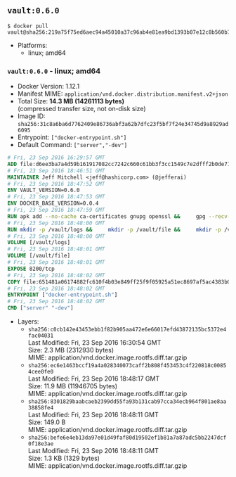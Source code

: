 ## `vault:0.6.0`

```console
$ docker pull vault@sha256:219a75f75ed6aec94a45010a37c96ab4e81ea9bd1393b07e12c8b560b7d6dee7
```

-	Platforms:
	-	linux; amd64

### `vault:0.6.0` - linux; amd64

-	Docker Version: 1.12.1
-	Manifest MIME: `application/vnd.docker.distribution.manifest.v2+json`
-	Total Size: **14.3 MB (14261113 bytes)**  
	(compressed transfer size, not on-disk size)
-	Image ID: `sha256:31c8a6ba6d7762409e86736abf3a62b7dfc23f5bf7f24e34745d9a8929ad6095`
-	Entrypoint: `["docker-entrypoint.sh"]`
-	Default Command: `["server","-dev"]`

```dockerfile
# Fri, 23 Sep 2016 16:29:57 GMT
ADD file:d6ee3ba7a4d59b161917082cc7242c660c61bb3f3cc1549c7e2dfff2b0de7104 in / 
# Fri, 23 Sep 2016 18:46:51 GMT
MAINTAINER Jeff Mitchell <jeff@hashicorp.com> (@jefferai)
# Fri, 23 Sep 2016 18:47:52 GMT
ENV VAULT_VERSION=0.6.0
# Fri, 23 Sep 2016 18:47:53 GMT
ENV DOCKER_BASE_VERSION=0.0.4
# Fri, 23 Sep 2016 18:47:59 GMT
RUN apk add --no-cache ca-certificates gnupg openssl &&     gpg --recv-keys 91A6E7F85D05C65630BEF18951852D87348FFC4C &&     mkdir -p /tmp/build &&     cd /tmp/build &&     wget https://releases.hashicorp.com/docker-base/${DOCKER_BASE_VERSION}/docker-base_${DOCKER_BASE_VERSION}_linux_amd64.zip &&     wget https://releases.hashicorp.com/docker-base/${DOCKER_BASE_VERSION}/docker-base_${DOCKER_BASE_VERSION}_SHA256SUMS &&     wget https://releases.hashicorp.com/docker-base/${DOCKER_BASE_VERSION}/docker-base_${DOCKER_BASE_VERSION}_SHA256SUMS.sig &&     gpg --batch --verify docker-base_${DOCKER_BASE_VERSION}_SHA256SUMS.sig docker-base_${DOCKER_BASE_VERSION}_SHA256SUMS &&     grep ${DOCKER_BASE_VERSION}_linux_amd64.zip docker-base_${DOCKER_BASE_VERSION}_SHA256SUMS | sha256sum -c &&     unzip docker-base_${DOCKER_BASE_VERSION}_linux_amd64.zip &&     cp bin/gosu bin/dumb-init /bin &&     wget https://releases.hashicorp.com/vault/${VAULT_VERSION}/vault_${VAULT_VERSION}_linux_amd64.zip &&     wget https://releases.hashicorp.com/vault/${VAULT_VERSION}/vault_${VAULT_VERSION}_SHA256SUMS &&     wget https://releases.hashicorp.com/vault/${VAULT_VERSION}/vault_${VAULT_VERSION}_SHA256SUMS.sig &&     gpg --batch --verify vault_${VAULT_VERSION}_SHA256SUMS.sig vault_${VAULT_VERSION}_SHA256SUMS &&     grep vault_${VAULT_VERSION}_linux_amd64.zip vault_${VAULT_VERSION}_SHA256SUMS | sha256sum -c &&     unzip -d /bin vault_${VAULT_VERSION}_linux_amd64.zip &&     cd /tmp &&     rm -rf /tmp/build &&     apk del gnupg openssl &&     rm -rf /root/.gnupg
# Fri, 23 Sep 2016 18:48:00 GMT
RUN mkdir -p /vault/logs &&     mkdir -p /vault/file &&     mkdir -p /vault/config
# Fri, 23 Sep 2016 18:48:00 GMT
VOLUME [/vault/logs]
# Fri, 23 Sep 2016 18:48:01 GMT
VOLUME [/vault/file]
# Fri, 23 Sep 2016 18:48:01 GMT
EXPOSE 8200/tcp
# Fri, 23 Sep 2016 18:48:02 GMT
COPY file:651481a06174882fc610f4b03e849ff25f9f05925a51ec8697af5ac4383b0316 in /usr/local/bin/docker-entrypoint.sh 
# Fri, 23 Sep 2016 18:48:02 GMT
ENTRYPOINT ["docker-entrypoint.sh"]
# Fri, 23 Sep 2016 18:48:02 GMT
CMD ["server" "-dev"]
```

-	Layers:
	-	`sha256:c0cb142e43453ebb1f82b905aa472e6e66017efd43872135bc5372e4fac04031`  
		Last Modified: Fri, 23 Sep 2016 16:30:54 GMT  
		Size: 2.3 MB (2312930 bytes)  
		MIME: application/vnd.docker.image.rootfs.diff.tar.gzip
	-	`sha256:ec6e1463bccf19a4a028340073caff2b808f453453c4f220818c00854cee0fe0`  
		Last Modified: Fri, 23 Sep 2016 18:48:17 GMT  
		Size: 11.9 MB (11946705 bytes)  
		MIME: application/vnd.docker.image.rootfs.diff.tar.gzip
	-	`sha256:8301829baabcaeb2399dd55fa93b131cab97cca34ecb964f801ae8aa38858fe4`  
		Last Modified: Fri, 23 Sep 2016 18:48:11 GMT  
		Size: 149.0 B  
		MIME: application/vnd.docker.image.rootfs.diff.tar.gzip
	-	`sha256:befe6e4eb13da97e01d49faf80d19502ef1b81a7a87adc5bb2247dcf0f18e3ae`  
		Last Modified: Fri, 23 Sep 2016 18:48:11 GMT  
		Size: 1.3 KB (1329 bytes)  
		MIME: application/vnd.docker.image.rootfs.diff.tar.gzip
